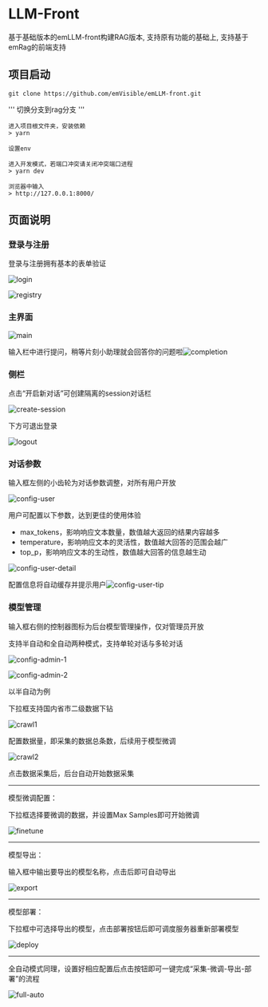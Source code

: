 # LLM-Front

基于基础版本的emLLM-front构建RAG版本, 支持原有功能的基础上, 支持基于emRag的前端支持

## 项目启动

```
git clone https://github.com/emVisible/emLLM-front.git
```

'''
切换分支到rag分支
'''

```
进入项目根文件夹，安装依赖
> yarn
```

```
设置env
```

```
进入开发模式，若端口冲突请关闭冲突端口进程
> yarn dev
```

```
浏览器中输入
> http://127.0.0.1:8000/
```



## 页面说明

### 登录与注册

登录与注册拥有基本的表单验证

![login](./_gallery/login.png)

![registry](./_gallery/registry.png)

### 主界面

![main](./_gallery/image-20240411124351410.png)

输入栏中进行提问，稍等片刻小助理就会回答你的问题啦![completion](./_gallery/image-20240411124857213.png)

### 侧栏

点击“开启新对话”可创建隔离的session对话栏

![create-session](D:/code/project/_project/llm-front/_gallery/image-20240411132112393.png)

下方可退出登录

![logout](./_gallery/image-20240411124607805.png)

### 对话参数

输入框左侧的小齿轮为对话参数调整，对所有用户开放

![config-user](./_gallery/image-20240411125041770.png)

用户可配置以下参数，达到更佳的使用体验

- max_tokens，影响响应文本数量，数值越大返回的结果内容越多
- temperature，影响响应文本的灵活性，数值越大回答的范围会越广
- top_p，影响响应文本的生动性，数值越大回答的信息越生动

![config-user-detail](./_gallery/image-20240411130310383.png)

配置信息将自动缓存并提示用户![config-user-tip](./_gallery/image-20240411130825159.png)

### 模型管理

输入框右侧的控制器图标为后台模型管理操作，仅对管理员开放

支持半自动和全自动两种模式，支持单轮对话与多轮对话

![config-admin-1](./_gallery/image-20240411125325480.png)

![config-admin-2](./_gallery/image-20240411125230508.png)

以半自动为例

下拉框支持国内省市二级数据下钻

![crawl1](./_gallery/image-20240411131102679.png)

配置数据量，即采集的数据总条数，后续用于模型微调

![crawl2](./_gallery/image-20240411131107666.png)

点击数据采集后，后台自动开始数据采集

---

模型微调配置：

下拉框选择要微调的数据，并设置Max Samples即可开始微调

![finetune](./_gallery/image-20240411131526608.png)

---

模型导出：

输入框中输出要导出的模型名称，点击后即可自动导出

![export](./_gallery/image-20240411131636722.png)

---

模型部署：

下拉框中可选择导出的模型，点击部署按钮后即可调度服务器重新部署模型

![deploy](./_gallery/image-20240411131752509.png)

---

全自动模式同理，设置好相应配置后点击按钮即可一键完成“采集-微调-导出-部署”的流程

![full-auto](./_gallery/image-20240411132000797.png)

